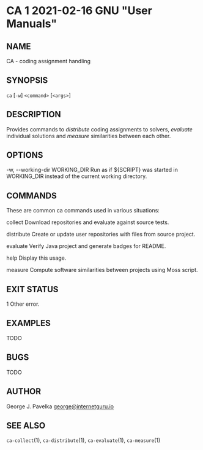 # CA 1 2021-02-16 GNU "User Manuals"

## NAME

CA - coding assignment handling

## SYNOPSIS

`ca` [`-w`] `<command>` [`<args>`]

## DESCRIPTION

Provides commands to _distribute_ coding assignments to solvers, _evaluate_ individual solutions and _measure_ similarities between each other.

## OPTIONS

-w, --working-dir WORKING_DIR
       Run as if ${SCRIPT} was started in WORKING_DIR instead of the current working directory.

## COMMANDS

These are common ca commands used in various situations:

collect
       Download repositories and evaluate against source tests.

distribute
       Create or update user repositories with files from source project.

evaluate
       Verify Java project and generate badges for README.

help
       Display this usage.

measure
       Compute software similarities between projects using Moss script.

## EXIT STATUS

1      Other error.

## EXAMPLES

TODO

## BUGS

TODO

## AUTHOR

George J. Pavelka <george@internetguru.io>

## SEE ALSO

`ca-collect`(1), `ca-distribute`(1), `ca-evaluate`(1), `ca-measure`(1)
